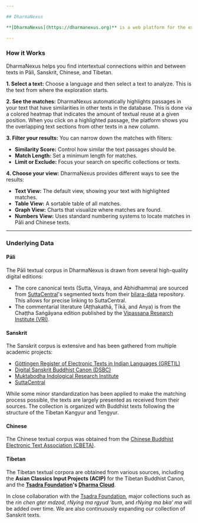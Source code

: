 ```yaml
---

## DharmaNexus

**[DharmaNexus](https://dharmanexus.org)** is a web platform for the exploration of intertextuality for literature preserved in Pāli, Sanskrit, Chinese, and Tibetan. It also functions as the main textual reference database for [MITRA Search](https://dharmamitra.github.io/dharmamitra-guides/mitra_tools/#mitra-search) [MITRA Deep Research](https://dharmamitra.github.io/dharmamitra-guides/mitra_tools/#mitra-deep-research). Its technical foundation and user interface are a continuation of [BuddhaNexus](https://buddhanexus.net), and it is tightly integrated into MITRASearch and provides modernized algorithms that integrate sophisticated multilingual matching with deep semantic similarity capabilities provided by [Gemma 2 MITRA-E](https://huggingface.co/buddhist-nlp/gemma-2-mitra-e).

---
```


### How it Works

DharmaNexus helps you find intertextual connections within and between texts in Pāli, Sanskrit, Chinese, and Tibetan.

**1. Select a text:** Choose a language and then select a text to analyze. This is the text from where the exploration starts.

**2. See the matches:** DharmaNexus automatically highlights passages in your text that have similarities in other texts in the database. This is done via a colored heatmap that indicates the amount of textual reuse at a given position. When you click on a highlighted passage, the platform shows you the overlapping text sections from other texts in a new column.

**3. Filter your results:** You can narrow down the matches with filters:
*   **Similarity Score:** Control how similar the text passages should be.
*   **Match Length:** Set a minimum length for matches.
*   **Limit or Exclude:** Focus your search on specific collections or texts.

**4. Choose your view:** DharmaNexus provides different ways to see the results:
*   **Text View:** The default view, showing your text with highlighted matches.
*   **Table View:** A sortable table of all matches.
*   **Graph View:** Charts that visualize where matches are found.
*   **Numbers View:** Uses standard numbering systems to locate matches in Pāli and Chinese texts.

---

### Underlying Data

#### Pāli

The Pāli textual corpus in DharmaNexus is drawn from several high-quality digital editions:

*   The core canonical texts (Sutta, Vinaya, and Abhidhamma) are sourced from [SuttaCentral](https://suttacentral.net/)'s segmented texts from their [bilara-data](https://github.com/suttacentral/bilara-data) repository. This allows for precise linking to SuttaCentral.
*   The commentarial literature (Aṭṭhakathā, Ṭīkā, and Anya) is from the Chaṭṭha Saṅgāyana edition published by the [Vipassana Research Institute (VRI)](https://tipitaka.org/).

#### Sanskrit

The Sanskrit corpus is extensive and has been gathered from multiple academic projects:

*   [Göttingen Register of Electronic Texts in Indian Languages (GRETIL)](http://gretil.sub.uni-goettingen.de/gretil.html)
*   [Digital Sanskrit Buddhist Canon (DSBC)](https://www.dsbcproject.org/)
*   [Muktabodha Indological Research Institute](https://muktabodha.org/)
*   [SuttaCentral](https://suttacentral.net/)

While some minor standardization has been applied to make the matching process possible, the texts are largely presented as received from their sources. The collection is organized with Buddhist texts following the structure of the Tibetan Kangyur and Tengyur.
#### Chinese

The Chinese textual corpus was obtained from the [Chinese Buddhist Electronic Text Association (CBETA)](https://cbeta.org/).

#### Tibetan

The Tibetan textual corpora are obtained from various sources, including the **Asian Classics Input Projects (ACIP)** for the Tibetan Buddhist Canon, and the **[Tsadra Foundation](https://tsadra.org/)'s [Dharma Cloud](https://dharmacloud.tsadra.org/)**.

In close collaboration with the [Tsadra Foundation](https://tsadra.org/), major collections such as the *rin chen gter mdzod*, *rNying ma rgyud ’bum*, and *rNying ma bka’ ma* will be added over time. We are also continuously expanding our collection of Sanskrit texts.


